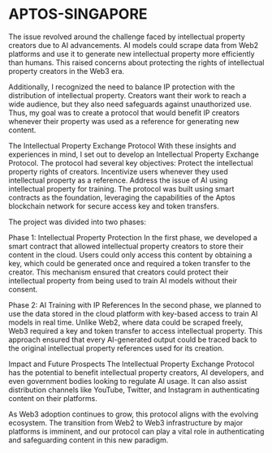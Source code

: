 # APTOS-SINGAPORE

The issue revolved around the challenge faced by intellectual property creators due to AI advancements. AI models could scrape data from Web2 platforms and use it to generate new intellectual property more efficiently than humans. This raised concerns about protecting the rights of intellectual property creators in the Web3 era.

Additionally, I recognized the need to balance IP protection with the distribution of intellectual property. Creators want their work to reach a wide audience, but they also need safeguards against unauthorized use. Thus, my goal was to create a protocol that would benefit IP creators whenever their property was used as a reference for generating new content.

The Intellectual Property Exchange Protocol
With these insights and experiences in mind, I set out to develop an Intellectual Property Exchange Protocol. The protocol had several key objectives:
Protect the intellectual property rights of creators.
Incentivize users whenever they used intellectual property as a reference.
Address the issue of AI using intellectual property for training.
The protocol was built using smart contracts as the foundation, leveraging the capabilities of the Aptos blockchain network for secure access key and token transfers.

The project was divided into two phases:

Phase 1: Intellectual Property Protection
In the first phase, we developed a smart contract that allowed intellectual property creators to store their content in the cloud. Users could only access this content by obtaining a key, which could be generated once and required a token transfer to the creator. This mechanism ensured that creators could protect their intellectual property from being used to train AI models without their consent.

Phase 2: AI Training with IP References
In the second phase, we planned to use the data stored in the cloud platform with key-based access to train AI models in real time. Unlike Web2, where data could be scraped freely, Web3 required a key and token transfer to access intellectual property. This approach ensured that every AI-generated output could be traced back to the original intellectual property references used for its creation.

Impact and Future Prospects
The Intellectual Property Exchange Protocol has the potential to benefit intellectual property creators, AI developers, and even government bodies looking to regulate AI usage. It can also assist distribution channels like YouTube, Twitter, and Instagram in authenticating content on their platforms.

As Web3 adoption continues to grow, this protocol aligns with the evolving ecosystem. The transition from Web2 to Web3 infrastructure by major platforms is imminent, and our protocol can play a vital role in authenticating and safeguarding content in this new paradigm.
